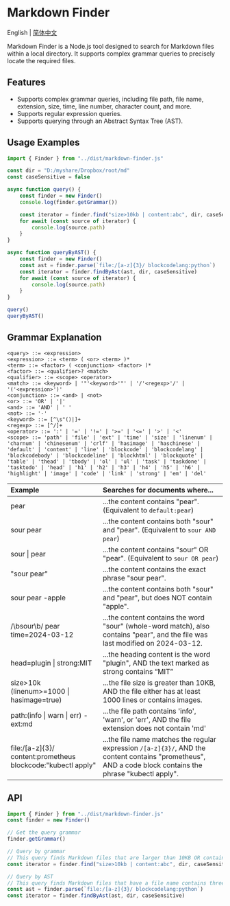 # Markdown Finder

English | [简体中文](https://github.com/obgnail/markdown-finder/blob/master/README.zh-CN.md)

Markdown Finder is a Node.js tool designed to search for Markdown files within a local directory. It supports complex grammar queries to precisely locate the required files.



## Features

- Supports complex grammar queries, including file path, file name, extension, size, time, line number, character count, and more.
- Supports regular expression queries.
- Supports querying through an Abstract Syntax Tree (AST).



## Usage Examples

```javascript
import { Finder } from "../dist/markdown-finder.js"

const dir = "D:/myshare/Dropbox/root/md"
const caseSensitive = false

async function query() {
    const finder = new Finder()
    console.log(finder.getGrammar())

    const iterator = finder.find("size>10kb | content:abc", dir, caseSensitive)
    for await (const source of iterator) {
        console.log(source.path)
    }
}

async function queryByAST() {
    const finder = new Finder()
    const ast = finder.parse(`file:/[a-z]{3}/ blockcodelang:python`)
    const iterator = finder.findByAst(ast, dir, caseSensitive)
    for await (const source of iterator) {
        console.log(source.path)
    }
}

query()
queryByAST()
```



## Grammar Explanation

```
<query> ::= <expression>
<expression> ::= <term> ( <or> <term> )*
<term> ::= <factor> ( <conjunction> <factor> )*
<factor> ::= <qualifier>? <match>
<qualifier> ::= <scope> <operator>
<match> ::= <keyword> | '"'<keyword>'"' | '/'<regexp>'/' | '('<expression>')'
<conjunction> ::= <and> | <not>
<or> ::= 'OR' | '|'
<and> ::= 'AND' | ' '
<not> ::= '-'
<keyword> ::= [^\s"()|]+
<regexp> ::= [^/]+
<operator> ::= ':' | '=' | '!=' | '>=' | '<=' | '>' | '<'
<scope> ::= 'path' | 'file' | 'ext' | 'time' | 'size' | 'linenum' | 'charnum' | 'chinesenum' | 'crlf' | 'hasimage' | 'haschinese' | 'default' | 'content' | 'line' | 'blockcode' | 'blockcodelang' | 'blockcodebody' | 'blockcodeline' | 'blockhtml' | 'blockquote' | 'table' | 'thead' | 'tbody' | 'ol' | 'ul' | 'task' | 'taskdone' | 'tasktodo' | 'head' | 'h1' | 'h2' | 'h3' | 'h4' | 'h5' | 'h6' | 'highlight' | 'image' | 'code' | 'link' | 'strong' | 'em' | 'del'
```

| Example                                                      | Searches for documents where...                              |
| :----------------------------------------------------------- | :----------------------------------------------------------- |
| pear                                                         | ...the content contains "pear". (Equivalent to `default:pear`) |
| sour pear                                                    | ...the content contains both "sour" and "pear". (Equivalent to `sour AND pear`) |
| sour \| pear                                                 | ...the content contains "sour" OR "pear". (Equivalent to `sour OR pear`) |
| "sour pear"                                                  | ...the content contains the exact phrase "sour pear".        |
| sour pear -apple                                             | ...the content contains both "sour" and "pear", but does NOT contain "apple". |
| /\bsour\b/ pear time=2024-03-12                              | ...the content contains the word "sour" (whole-word match), also contains "pear", and the file was last modified on 2024-03-12. |
| head=plugin \| strong:MIT                                    | ...the heading content is the word "plugin", AND the text marked as strong contains “MIT” |
| size>10k (linenum>=1000 \| hasimage=true)                    | …the file size is greater than 10KB, AND the file either has at least 1000 lines or contains images. |
| path:(info \| warn \| err) -ext:md                           | …the file path contains 'info', 'warn', or 'err', AND the file extension does not contain 'md' |
| file:/[a-z]{3}/ content:prometheus blockcode:"kubectl apply" | ...the file name matches the regular expression `/[a-z]{3}/`, AND the content contains "prometheus", AND a code block contains the phrase "kubectl apply". |

## API

```javascript
import { Finder } from "../dist/markdown-finder.js"
const finder = new Finder()

// Get the query grammar
finder.getGrammar()

// Query by grammar
// This query finds Markdown files that are larger than 10KB OR contain the text "abc".
const iterator = finder.find("size>10kb | content:abc", dir, caseSensitive)

// Query by AST
// This query finds Markdown files that have a file name contains three lowercase letters and contain a Python code block.
const ast = finder.parse(`file:/[a-z]{3}/ blockcodelang:python`)
const iterator = finder.findByAst(ast, dir, caseSensitive)
```

